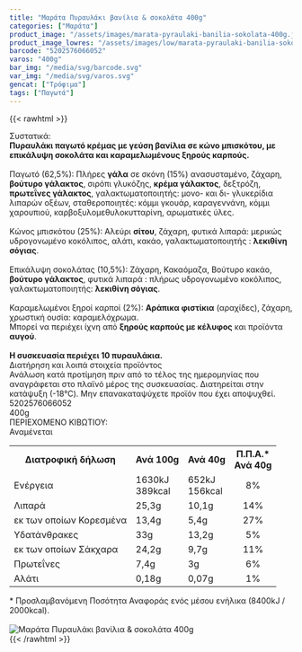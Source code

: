 ```yaml
---
title: "Μαράτα Πυραυλάκι βανίλια & σοκολάτα 400g"
categories: ["Μαράτα"]
product_image: "/assets/images/marata-pyraulaki-banilia-sokolata-400g.jpg"
product_image_lowres: "/assets/images/low/marata-pyraulaki-banilia-sokolata-400g.jpg"
barcode: "5202576066052"
varos: "400g"
bar_img: "/media/svg/barcode.svg"
var_img: "/media/svg/varos.svg"
gencat: ["Τρόφιμα"]
tags: ["Παγωτά"]
---
```

{{< rawhtml >}}

<div class="sload339"><div class="product"><div id="sistatika">Συστατικά:</div><div class="alltext"><b>Πυραυλάκι παγωτό κρέμας με γεύση βανίλια σε κώνο μπισκότου, με επικάλυψη σοκολάτα και καραμελωμένους ξηρούς καρπούς.</b><br><br>Παγωτό (62,5%): Πλήρες <b>γάλα</b> σε σκόνη (15%) ανασυσταμένο, ζάχαρη, <b>βούτυρο γάλακτος</b>, σιρόπι γλυκόζης, <b>κρέμα γάλακτος</b>, δεξτρόζη, <b>πρωτεΐνες γάλακτος</b>, γαλακτωματοποιητής: μονο- και δι- γλυκερίδια λιπαρών οξέων, σταθεροποιητές: κόμμι γκουάρ, καραγεννάνη, κόμμι χαρουπιού, καρβοξυλομεθυλοκυτταρίνη, αρωματικές ύλες.<br><br>Κώνος μπισκότου (25%): Αλεύρι <b>σίτου</b>, ζάχαρη, φυτικά λιπαρά: μερικώς υδρογονωμένο κοκόλιπος, αλάτι, κακάο, γαλακτωματοποιητής : <b>λεκιθίνη σόγιας</b>.<br><br>Επικάλυψη σοκολάτας (10,5%): Ζάχαρη, Κακαόμαζα, Βούτυρο κακάο, <b>βούτυρο γάλακτος</b>, φυτικά λιπαρά : πλήρως υδρογονωμένο κοκόλιπος, γαλακτωματοποιητής: <b>λεκιθίνη σόγιας</b>.<br><br>Καραμελωμένοι ξηροί καρποί (2%): <b>Αράπικα φιστίκια</b> (αραχίδες), ζάχαρη, χρωστική ουσία: καραμελόχρωμα.<br>Μπορεί να περιέχει ίχνη από <b>ξηρούς καρπούς με κέλυφος</b> και προϊόντα <b>αυγού</b>.<br><br><b>Η συσκευασία περιέχει 10 πυραυλάκια.</b><br></div><div id="loipa">Διατήρηση και λοιπά στοιχεία προϊόντος</div><div class="alltext">Ανάλωση κατά προτίμηση πριν από το τέλος της ημερομηνίας που αναγράφεται στο πλαϊνό μέρος της συσκευασίας. Διατηρείται στην κατάψυξη (-18°C). Μην επανακαταψύχετε προϊόν που έχει αποψυχθεί.</div><div id="barcode"><div id="barimage1"></div><span id="bartext">5202576066052</span></div><div id="varos"><div id="varosimage1"></div><span id="varostext">400g</span></div><div id="kivotio">ΠΕΡΙΕΧΟΜΕΝΟ ΚΙΒΩΤΙΟΥ:<br>Αναμένεται</div><div class="tabout"><table id="diatable"><tbody><tr><th>Διατροφική δήλωση</th><th>Ανά 100g</th><th>Ανά 40g</th><th>Π.Π.Α.*<br>Ανά 40g</th></tr><tr><td class="texr2">Ενέργεια</td><td class="texr">1630kJ<br>389kcal</td><td class="texr">652kJ<br>156kcal</td><td class="texr" style="text-align:center">8%</td></tr><tr><td class="texr2">Λιπαρά</td><td class="texr">25,3g</td><td class="texr">10,1g</td><td class="texr" style="text-align:center">14%</td></tr><tr><td class="gray">εκ των οποίων Κορεσµένα</td><td class="gray2">13,4g</td><td class="gray2">5,4g</td><td class="gray2" style="text-align:center">27%</td></tr><tr><td class="texr2">Yδατάνθρακες</td><td class="texr">33g</td><td class="texr">13,2g</td><td class="texr" style="text-align:center">5%</td></tr><tr><td class="gray">εκ των οποίων Σάκχαρα</td><td class="gray2">24,2g</td><td class="gray2">9,7g</td><td class="gray2" style="text-align:center">11%</td></tr><tr><td class="texr2">Πρωτεΐνες</td><td class="texr">7,4g</td><td class="texr">3g</td><td class="texr" style="text-align:center">6%</td></tr><tr><td class="texr2">Αλάτι</td><td class="texr">0,18g</td><td class="texr">0,07g</td><td class="texr" style="text-align:center">1%</td></tr></tbody></table></div><div class="alltext">* Προσλαμβανόμενη Ποσότητα Αναφοράς ενός μέσου ενήλικα (8400kJ / 2000kcal).</div><br><div class="pimg"><img alt="Μαράτα Πυραυλάκι βανίλια &amp; σοκολάτα 400g" title="Μαράτα Πυραυλάκι βανίλια &amp; σοκολάτα 400g" src="/assets/images/marata-pyraulaki-banilia-sokolata-400g.jpg"></div></div></div>
{{< /rawhtml >}}


